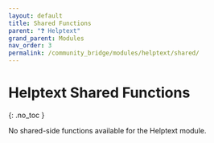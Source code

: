 ```yaml
---
layout: default
title: Shared Functions
parent: "❓ Helptext"
grand_parent: Modules
nav_order: 3
permalink: /community_bridge/modules/helptext/shared/
---
```


# Helptext Shared Functions
{: .no_toc }

No shared-side functions available for the Helptext module.
